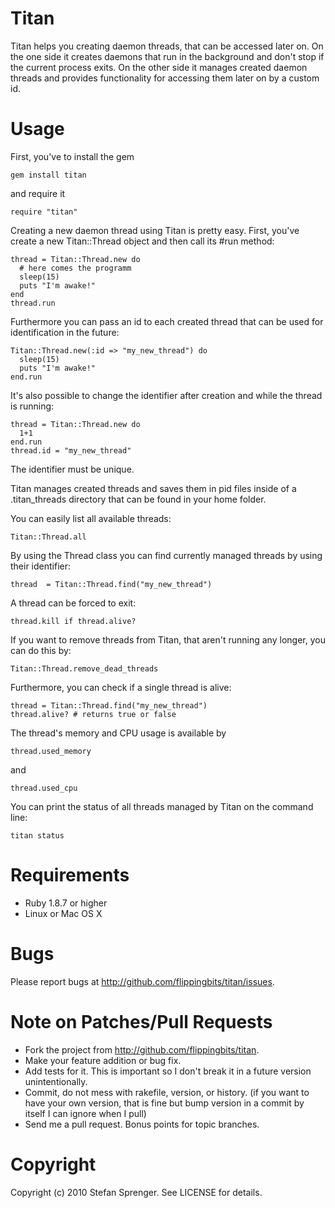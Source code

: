 Titan
======

Titan helps you creating daemon threads, that can be accessed later on. On the one side it creates daemons that run in the background and don't stop if the current process exits. On the other
side it manages created daemon threads and provides functionality for accessing them later on by a custom id.

Usage
======

First, you've to install the gem

    gem install titan

and require it

    require "titan"

Creating a new daemon thread using Titan is pretty easy. First, you've create a new Titan::Thread object and then call its #run method:

    thread = Titan::Thread.new do
      # here comes the programm
      sleep(15)
      puts "I'm awake!"
    end
    thread.run

Furthermore you can pass an id to each created thread that can be used for identification in the future:

    Titan::Thread.new(:id => "my_new_thread") do
      sleep(15)
      puts "I'm awake!"
    end.run

It's also possible to change the identifier after creation and while the thread is running:

    thread = Titan::Thread.new do
      1+1
    end.run
    thread.id = "my_new_thread"

The identifier must be unique.

Titan manages created threads and saves them in pid files inside of a .titan\_threads directory that can be found in your home folder.

You can easily list all available threads:

    Titan::Thread.all

By using the Thread class you can find currently managed threads by using their identifier:

    thread  = Titan::Thread.find("my_new_thread")

A thread can be forced to exit:

    thread.kill if thread.alive?

If you want to remove threads from Titan, that aren't running any longer, you can do this by:

    Titan::Thread.remove_dead_threads

Furthermore, you can check if a single thread is alive:

    thread = Titan::Thread.find("my_new_thread")
    thread.alive? # returns true or false

The thread's memory and CPU usage is available by

    thread.used_memory

and

    thread.used_cpu

You can print the status of all threads managed by Titan on the command line:

    titan status

Requirements
======

* Ruby 1.8.7 or higher
* Linux or Mac OS X

Bugs
======

Please report bugs at http://github.com/flippingbits/titan/issues.

Note on Patches/Pull Requests
======

* Fork the project from http://github.com/flippingbits/titan.
* Make your feature addition or bug fix.
* Add tests for it. This is important so I don't break it in a
  future version unintentionally.
* Commit, do not mess with rakefile, version, or history.
  (if you want to have your own version, that is fine but bump version in a commit by itself I can ignore when I pull)
* Send me a pull request. Bonus points for topic branches.

Copyright
======

Copyright (c) 2010 Stefan Sprenger. See LICENSE for details.
